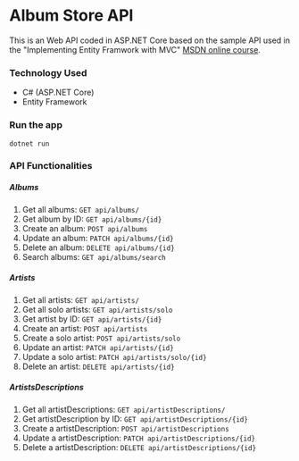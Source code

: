 # Album Store API
This is an Web API coded in ASP.NET Core based on the sample API used in the "Implementing Entity Framwork with MVC" [MSDN online course](https://channel9.msdn.com/Series/Implementing-Entity-Framework-with-MVC).

### Technology Used
* C# (ASP.NET Core)
* Entity Framework

### Run the app
```
dotnet run
```

### API Functionalities
##### Albums
1. Get all albums: `GET api/albums/`
2. Get album by ID: `GET api/albums/{id}`
3. Create an album: `POST api/albums`
4. Update an album: `PATCH api/albums/{id}`
5. Delete an album: `DELETE api/albums/{id}`
6. Search albums: `GET api/albums/search`

##### Artists
1. Get all artists: `GET api/artists/`
2. Get all solo artists: `GET api/artists/solo`
3. Get artist by ID: `GET api/artists/{id}`
4. Create an artist: `POST api/artists`
5. Create a solo artist: `POST api/artists/solo`
6. Update an artist: `PATCH api/artists/{id}`
7. Update a solo artist: `PATCH api/artists/solo/{id}`
8. Delete an artist: `DELETE api/artists/{id}`

##### ArtistsDescriptions
1. Get all artistDescriptions: `GET api/artistDescriptions/`
2. Get artistDescription by ID: `GET api/artistDescriptions/{id}`
3. Create a artistDescription: `POST api/artistDescriptions`
4. Update a artistDescription: `PATCH api/artistDescriptions/{id}`
5. Delete a artistDescription: `DELETE api/artistDescriptions/{id}`
